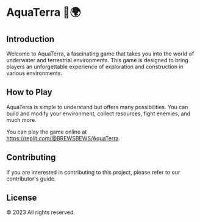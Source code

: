 # AquaTerra 🌊🌍

## Introduction

Welcome to AquaTerra, a fascinating game that takes you into the world of underwater and terrestrial environments. This game is designed to bring players an unforgettable experience of exploration and construction in various environments.

## How to Play

AquaTerra is simple to understand but offers many possibilities. You can build and modify your environment, collect resources, fight enemies, and much more.

You can play the game online at https://replit.com/@BREWSBEWS/AquaTerra.

## Contributing

If you are interested in contributing to this project, please refer to our contributor's guide.

## License

© 2023 All rights reserved.
